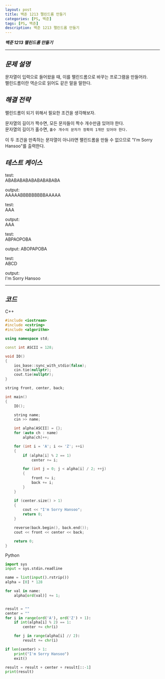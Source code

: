 ```yaml
---
layout: post
title: 백준 1213 팰린드롬 만들기
categories: [PS, 백준]
tags: [PS, 백준]
description: 백준 1213 팰린드롬 만들기
---
```


**_백준 1213 팰린드롬 만들기_**

<hr>

## **_문제 설명_**

문자열이 입력으로 들어왔을 때, 이를 팰린드롬으로 바꾸는 프로그램을 만들어라.  
팰린드롬이란 역순으로 읽어도 같은 말을 말한다.

## **_해결 전략_**

팰린드롬이 되기 위해서 필요한 조건을 생각해보자.

문자열의 길이가 짝수면, 모든 문자들이 짝수 개수만큼 있어야 한다.  
문자열의 길이가 홀수면, `홀수 개수의 문자가 정확히 1개만 있어야 한다.`

이 두 조건을 만족하는 문자열이 아니라면 팰린드롬을 만들 수 없으므로 "I'm Sorry Hansoo"를 출력한다.

## **_테스트 케이스_**

test:  
ABABABABABABABABABA

output:  
AAAAABBBBBBBBBAAAAA

test:  
AAA

output:  
AAA

test:  
ABPAOPOBA

output:
ABOPAPOBA

test:  
ABCD

output:  
I'm Sorry Hansoo

<hr>

## **_코드_**

C++

```c++
#include <iostream>
#include <cstring>
#include <algorithm>

using namespace std;

const int ASCII = 128;

void IO()
{
    ios_base::sync_with_stdio(false);
    cin.tie(nullptr);
    cout.tie(nullptr);
}

string front, center, back;

int main()
{
    IO();

    string name;
    cin >> name;

    int alpha[ASCII] = {};
    for (auto ch : name)
        alpha[ch]++;

    for (int i = 'A'; i <= 'Z'; ++i)
    {
        if (alpha[i] % 2 == 1)
            center += i;

        for (int j = 0; j < alpha[i] / 2; ++j)
        {
            front += i;
            back += i;
        }
    }

    if (center.size() > 1)
    {
        cout << "I'm Sorry Hansoo";
        return 0;
    }

    reverse(back.begin(), back.end());
    cout << front << center << back;

    return 0;
}
```

Python

```python
import sys
input = sys.stdin.readline

name = list(input().rstrip())
alpha = [0] * 128

for val in name:
    alpha[ord(val)] += 1;


result = ""
center = ""
for i in range(ord('A'), ord('Z') + 1):
    if int(alpha[i] % 2) == 1:
        center += chr(i)

    for j in range(alpha[i] // 2):
        result += chr(i)

if len(center) > 1:
    print("I'm Sorry Hansoo")
    exit()

result = result + center + result[::-1]
print(result)
```

